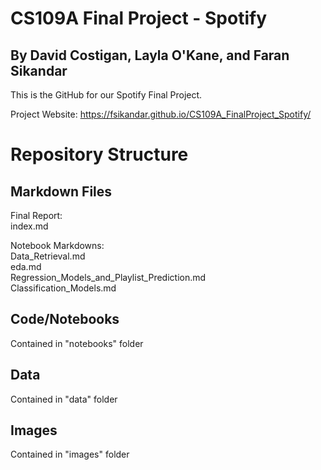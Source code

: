 # CS109A Final Project - Spotify

## By David Costigan, Layla O'Kane, and Faran Sikandar

This is the GitHub for our Spotify Final Project.

Project Website: https://fsikandar.github.io/CS109A_FinalProject_Spotify/

# Repository Structure

## Markdown Files

Final Report:  
index.md

Notebook Markdowns:  
Data_Retrieval.md  
eda.md  
Regression_Models_and_Playlist_Prediction.md  
Classification_Models.md  

## Code/Notebooks
Contained in "notebooks" folder

## Data
Contained in "data" folder

## Images
Contained in "images" folder
